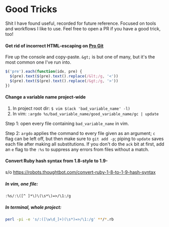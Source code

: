 # Good Tricks
Shit I have found useful, recorded for future reference. Focused on tools and workflows I like to use. Feel free to open a PR if you have a good trick, too!

#### Get rid of incorrect HTML-escaping on [Pro Git](https://git-scm.com/book/en/v2/)
Fire up the console and copy-paste. `&gt;` is but one of many, but it's the most common one I've run into.
```js
$('pre').each(function(idx, pre) {
  $(pre).text($(pre).text().replace(/&lt;/g, '<'))
  $(pre).text($(pre).text().replace(/&gt;/g, '>'))
})
```

#### Change a variable name project-wide
1. In project root dir: `$ vim $(ack 'bad_variable_name' -l)`
2. In vim: `:argdo %s/bad_variable_name/good_variable_name/gc | update`

Step 1: open every file containing `bad_variable_name` in vim.

Step 2: `argdo` applies the command to every file given as an argument; `c` flag can be left off, but then make sure to `git add -p`; piping to `update` saves each file after making all substitutions. If you don't do the `ack` bit at first, add an `e` flag to the `:%s` to suppress any errors from files without a match.

#### Convert Ruby hash syntax from 1.8-style to 1.9-
s/o https://robots.thoughtbot.com/convert-ruby-1-8-to-1-9-hash-syntax
##### In vim, one file:
```vim
:%s/:\([^ ]*\)\(\s*\)=>/\1:/g
```
##### In terminal, whole project:
```sh
perl -pi -e 's/:([\w\d_]+)(\s*)=>/\1:/g' **/*.rb
```
